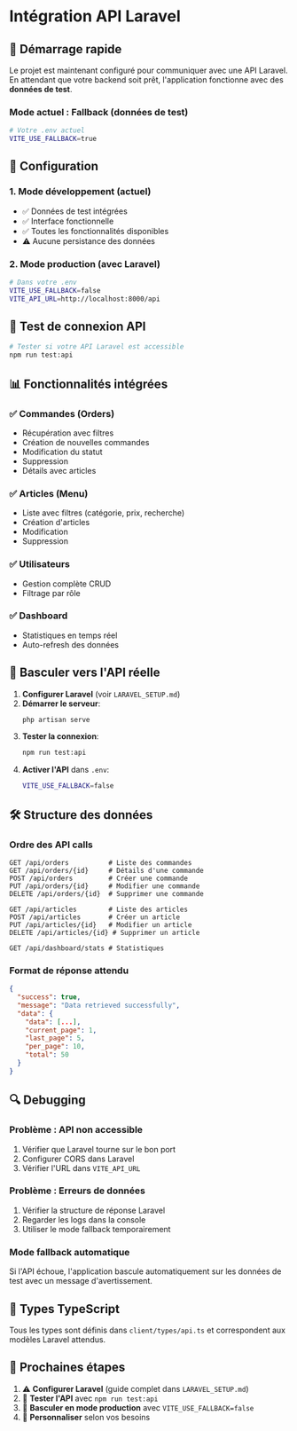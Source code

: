 # Intégration API Laravel

## 🚀 Démarrage rapide

Le projet est maintenant configuré pour communiquer avec une API Laravel. En attendant que votre backend soit prêt, l'application fonctionne avec des **données de test**.

### Mode actuel : Fallback (données de test)

```bash
# Votre .env actuel
VITE_USE_FALLBACK=true
```

## 🔧 Configuration

### 1. Mode développement (actuel)

- ✅ Données de test intégrées
- ✅ Interface fonctionnelle
- ✅ Toutes les fonctionnalités disponibles
- ⚠️ Aucune persistance des données

### 2. Mode production (avec Laravel)

```bash
# Dans votre .env
VITE_USE_FALLBACK=false
VITE_API_URL=http://localhost:8000/api
```

## 🧪 Test de connexion API

```bash
# Tester si votre API Laravel est accessible
npm run test:api
```

## 📊 Fonctionnalités intégrées

### ✅ Commandes (Orders)

- Récupération avec filtres
- Création de nouvelles commandes
- Modification du statut
- Suppression
- Détails avec articles

### ✅ Articles (Menu)

- Liste avec filtres (catégorie, prix, recherche)
- Création d'articles
- Modification
- Suppression

### ✅ Utilisateurs

- Gestion complète CRUD
- Filtrage par rôle

### ✅ Dashboard

- Statistiques en temps réel
- Auto-refresh des données

## 🔄 Basculer vers l'API réelle

1. **Configurer Laravel** (voir `LARAVEL_SETUP.md`)
2. **Démarrer le serveur**:
   ```bash
   php artisan serve
   ```
3. **Tester la connexion**:
   ```bash
   npm run test:api
   ```
4. **Activer l'API** dans `.env`:
   ```bash
   VITE_USE_FALLBACK=false
   ```

## 🛠 Structure des données

### Ordre des API calls

```
GET /api/orders          # Liste des commandes
GET /api/orders/{id}     # Détails d'une commande
POST /api/orders         # Créer une commande
PUT /api/orders/{id}     # Modifier une commande
DELETE /api/orders/{id}  # Supprimer une commande

GET /api/articles        # Liste des articles
POST /api/articles       # Créer un article
PUT /api/articles/{id}   # Modifier un article
DELETE /api/articles/{id} # Supprimer un article

GET /api/dashboard/stats # Statistiques
```

### Format de réponse attendu

```json
{
  "success": true,
  "message": "Data retrieved successfully",
  "data": {
    "data": [...],
    "current_page": 1,
    "last_page": 5,
    "per_page": 10,
    "total": 50
  }
}
```

## 🔍 Debugging

### Problème : API non accessible

1. Vérifier que Laravel tourne sur le bon port
2. Configurer CORS dans Laravel
3. Vérifier l'URL dans `VITE_API_URL`

### Problème : Erreurs de données

1. Vérifier la structure de réponse Laravel
2. Regarder les logs dans la console
3. Utiliser le mode fallback temporairement

### Mode fallback automatique

Si l'API échoue, l'application bascule automatiquement sur les données de test avec un message d'avertissement.

## 📱 Types TypeScript

Tous les types sont définis dans `client/types/api.ts` et correspondent aux modèles Laravel attendus.

## 🎯 Prochaines étapes

1. ⚠️ **Configurer Laravel** (guide complet dans `LARAVEL_SETUP.md`)
2. 🔧 **Tester l'API** avec `npm run test:api`
3. 🚀 **Basculer en mode production** avec `VITE_USE_FALLBACK=false`
4. 🎨 **Personnaliser** selon vos besoins
